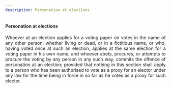 ```yaml
---
description: Personation at elections
---
```


#### Personation at elections
<div style="text-align: justify">

Whoever at an election applies for a voting paper on votes in the name of any other person, whether living or dead, or in a fictitious name, or who, having voted once at such an election, applies at the same election for a voting paper in his own name, and whoever abets, procures, or attempts to procure the voting by any person in any such way, commits the offence of personation at an election; provided that nothing in this section shall apply to a person who has been authorised to vote as a proxy for an elector under any law for the time being in force in so far as he votes as a proxy for such elector.

</div>
